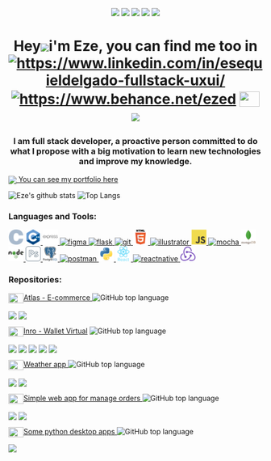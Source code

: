 <p align="center">
  <a href="#" ><img src="https://media.giphy.com/media/K7o9FdCoDnwEo/giphy.gif" width="150" /></a>
  <a href="#" ><img src="https://media.giphy.com/media/K7o9FdCoDnwEo/giphy.gif" width="150" /></a>
  <a href="#" ><img src="https://media.giphy.com/media/K7o9FdCoDnwEo/giphy.gif" width="150" /></a>
  <a href="#" ><img src="https://media.giphy.com/media/K7o9FdCoDnwEo/giphy.gif" width="150" /></a>
  <a href="#" ><img src="https://media.giphy.com/media/K7o9FdCoDnwEo/giphy.gif" width="150" /></a>
</p>
<p float="center">
 
<h1 align="center">Hey<a href="#" ><img align="center" src="https://media.giphy.com/media/GERuyQsnilWYN818BA/giphy.gif" width="80" /></a>i'm Eze, you can find me too in
  <a href="https://www.linkedin.com/in/esequieldelgado-fullstack-uxui/" target="blank"><img align="center" src="https://res.cloudinary.com/dcen68vrk/image/upload/v1616988077/GitHub%20Profile/linkedin_rwayfd.svg" alt="https://www.linkedin.com/in/esequieldelgado-fullstack-uxui/" height="30" width="40" /></a>
  <a href="https://www.behance.net/ezed" target="blank"><img align="center" src="https://res.cloudinary.com/dcen68vrk/image/upload/v1616987982/GitHub%20Profile/behance_digfkg.svg" alt="https://www.behance.net/ezed" height="30" width="40" /></a>
  <a href="https://www.instagram.com/im_edl/" target="blank"><img align="center" src="https://res.cloudinary.com/dcen68vrk/image/upload/v1616987808/GitHub%20Profile/instagram_hfy47c.svg" height="30" width="40" /></a>
  <a href="#" ><img align="center" src="https://media.giphy.com/media/5hmgfdvimPl5NjTUU6/giphy.gif" width="50" /></a>
</h1>

</p>
<h3 align="center">I am full stack developer, a proactive person committed to do what I propose with a big motivation to learn new technologies and improve my knowledge.</h3>

<a href="#" ><img align="center" src="https://media.giphy.com/media/3HG7JCV0QSVxWYzPAT/giphy.gif" width="40" /> You can see my portfolio here</a>

![Eze's github stats](https://github-readme-stats.vercel.app/api?username=EzequielEDL&show_icons=true&count_private=true&bg_color=13201D&icon_color=56D364&title_color=56D364&text_color=C9D1D9&hide_border=true&border_radius=16)
![Top Langs](https://github-readme-stats.vercel.app/api/top-langs/?username=EzequielEDL&layout=compact&bg_color=13201D&title_color=56D364&text_color=C9D1D9&hide_border=true&border_radius=16)

<h3 align="left">Languages and Tools:</h3>

<p align="left">
  <a href="https://www.cprogramming.com/" target="_blank"> <img src="https://raw.githubusercontent.com/devicons/devicon/master/icons/c/c-original.svg" alt="c" width="30" height="30"/></a>
  <a href="https://www.w3schools.com/cpp/" target="_blank"> <img src="https://raw.githubusercontent.com/devicons/devicon/master/icons/cplusplus/cplusplus-original.svg" alt="cplusplus" width="30" height="30"/> </a> <a href="https://expressjs.com" target="_blank"> <img src="https://raw.githubusercontent.com/devicons/devicon/master/icons/express/express-original-wordmark.svg" alt="express" width="30" height="30"/> </a>
  <a href="https://www.figma.com/" target="_blank"> <img src="https://www.vectorlogo.zone/logos/figma/figma-icon.svg" alt="figma" width="30" height="30"/> </a>
  <a href="https://flask.palletsprojects.com/" target="_blank"> <img src="https://www.vectorlogo.zone/logos/pocoo_flask/pocoo_flask-icon.svg" alt="flask" width="30" height="30"/> </a>
  <a href="https://git-scm.com/" target="_blank"> <img src="https://www.vectorlogo.zone/logos/git-scm/git-scm-icon.svg" alt="git" width="30" height="30"/> </a>
  <a href="https://www.w3.org/html/" target="_blank"> <img src="https://raw.githubusercontent.com/devicons/devicon/master/icons/html5/html5-original-wordmark.svg" alt="html5" width="30" height="30"/> </a> <a href="https://www.adobe.com/in/products/illustrator.html" target="_blank"> <img src="https://www.vectorlogo.zone/logos/adobe_illustrator/adobe_illustrator-icon.svg" alt="illustrator" width="30" height="30"/> </a> <a href="https://developer.mozilla.org/en-US/docs/Web/JavaScript" target="_blank"> <img src="https://raw.githubusercontent.com/devicons/devicon/master/icons/javascript/javascript-original.svg" alt="javascript" width="30" height="30"/> </a> <a href="https://mochajs.org" target="_blank"> <img src="https://www.vectorlogo.zone/logos/mochajs/mochajs-icon.svg" alt="mocha" width="30" height="30"/> </a> <a href="https://www.mongodb.com/" target="_blank"> <img src="https://raw.githubusercontent.com/devicons/devicon/master/icons/mongodb/mongodb-original-wordmark.svg" alt="mongodb" width="30" height="30"/> </a> <a href="https://nodejs.org" target="_blank"> <img src="https://raw.githubusercontent.com/devicons/devicon/master/icons/nodejs/nodejs-original-wordmark.svg" alt="nodejs" width="30" height="30"/> </a> <a href="https://www.photoshop.com/en" target="_blank"> <img src="https://raw.githubusercontent.com/devicons/devicon/master/icons/photoshop/photoshop-line.svg" alt="photoshop" width="30" height="30"/> </a> <a href="https://www.postgresql.org" target="_blank"> <img src="https://raw.githubusercontent.com/devicons/devicon/master/icons/postgresql/postgresql-original-wordmark.svg" alt="postgresql" width="30" height="30"/> </a> <a href="https://postman.com" target="_blank"> <img src="https://www.vectorlogo.zone/logos/getpostman/getpostman-icon.svg" alt="postman" width="30" height="30"/> </a> <a href="https://www.python.org" target="_blank"> <img src="https://raw.githubusercontent.com/devicons/devicon/master/icons/python/python-original.svg" alt="python" width="30" height="30"/> </a> <a href="https://reactjs.org/" target="_blank"> <img src="https://raw.githubusercontent.com/devicons/devicon/master/icons/react/react-original-wordmark.svg" alt="react" width="30" height="30"/> </a> <a href="https://reactnative.dev/" target="_blank"> <img src="https://reactnative.dev/img/header_logo.svg" alt="reactnative" width="30" height="30"/> </a> <a href="https://redux.js.org" target="_blank"> <img src="https://raw.githubusercontent.com/devicons/devicon/master/icons/redux/redux-original.svg" alt="redux" width="30" height="30"/> </a> </p>

<h3 align="left">Repositories:</h3>
<p align="left">

<a href="https://github.com/EzequielEDL/atlas-e-commerce/" ><img align="center" src="https://res.cloudinary.com/dcen68vrk/image/upload/v1616990316/GitHub%20Profile/point_msrsac.svg" height="20" width="30" />Atlas - E-commerce </a>
![GitHub top language](https://img.shields.io/github/languages/top/EzequielEDL/atlas-e-commerce?style=flat-square)

<a href="#" ><img align="center" src="https://res.cloudinary.com/dcen68vrk/image/upload/v1616992169/GitHub%20Profile/line_geelnc.svg" width="30" /></a>
<a href="https://atlas-store.netlify.app/" ><img align="center" src="https://i.ibb.co/Y3TQBDX/Screenshot-from-2021-03-22-09-58-04.png" width="500" /></a>

<a href="https://github.com/danieltkach/henry-bank/" ><img align="center" src="https://res.cloudinary.com/dcen68vrk/image/upload/v1616990316/GitHub%20Profile/point_msrsac.svg" height="20" width="30" />Inro - Wallet Virtual</a>
![GitHub top language](https://img.shields.io/github/languages/top/danieltkach/henry-bank?style=flat-square)

<a href="#" ><img align="center" src="https://res.cloudinary.com/dcen68vrk/image/upload/v1616992169/GitHub%20Profile/line_geelnc.svg" width="30" /></a>
<a href="https://github.com/danieltkach/henry-bank/" ><img align="center" src="https://res.cloudinary.com/dcen68vrk/image/upload/v1617085559/GitHub%20Profile/inro1_rerrrs.png" width="150" /></a>
<a href="https://github.com/danieltkach/henry-bank/" ><img align="center" src="https://res.cloudinary.com/dcen68vrk/image/upload/v1617085562/GitHub%20Profile/inro2_o83ypz.png" width="150" /></a>
<a href="https://github.com/danieltkach/henry-bank/" ><img align="center" src="https://res.cloudinary.com/dcen68vrk/image/upload/v1617085560/GitHub%20Profile/inro3_yex4zu.png" width="150" /></a>
<a href="https://github.com/danieltkach/henry-bank/" ><img align="center" src="https://res.cloudinary.com/dcen68vrk/image/upload/v1617085560/GitHub%20Profile/inro4_orll8b.png" width="150" /></a>

<a href="https://github.com/EzequielEDL/weather-app/" ><img align="center" src="https://res.cloudinary.com/dcen68vrk/image/upload/v1616990316/GitHub%20Profile/point_msrsac.svg" height="20" width="30" />Weather app </a>
![GitHub top language](https://img.shields.io/github/languages/top/EzequielEDL/weather-app?style=flat-square)

<a href="#" ><img align="center" src="https://res.cloudinary.com/dcen68vrk/image/upload/v1616992169/GitHub%20Profile/line_geelnc.svg" width="30" /></a>
<a href="https://ezequieledl.github.io/weather-app/" ><img align="center" src="https://res.cloudinary.com/dcen68vrk/image/upload/v1617010621/GitHub%20Profile/weather-app_bexowt.gif" width="500" /></a>

<a href="https://github.com/EzequielEDL/simple-manage-orders/" ><img align="center" src="https://res.cloudinary.com/dcen68vrk/image/upload/v1616990316/GitHub%20Profile/point_msrsac.svg" height="20" width="30" />Simple web app for manage orders </a>
![GitHub top language](https://img.shields.io/github/languages/top/EzequielEDL/simple-manage-orders?style=flat-square)

<a href="#" ><img align="center" src="https://res.cloudinary.com/dcen68vrk/image/upload/v1616992169/GitHub%20Profile/line_geelnc.svg" width="30" /></a>
<a href="https://github.com/EzequielEDL/simple-manage-orders/" ><img align="center" src="https://res.cloudinary.com/dcen68vrk/image/upload/v1617083705/GitHub%20Profile/simple-manage-orders_hzpybf.gif" width="500" /></a>

<a href="https://github.com/EzequielEDL/some-desktop-apps" ><img align="center" src="https://res.cloudinary.com/dcen68vrk/image/upload/v1616990316/GitHub%20Profile/point_msrsac.svg" height="20" width="30" />Some python desktop apps </a>
![GitHub top language](https://img.shields.io/github/languages/top/EzequielEDL/some-desktop-apps?style=flat-square)

![](https://hit.yhype.me/github/profile?user_id=64182808)

